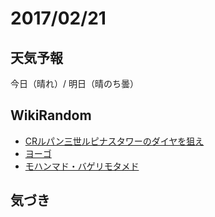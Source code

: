 # 2017/02/21

## 天気予報

今日（晴れ）/ 明日（晴のち曇）

## WikiRandom

* [CRルパン三世ルピナスタワーのダイヤを狙え](https://ja.wikipedia.org/wiki/CR%E3%83%AB%E3%83%91%E3%83%B3%E4%B8%89%E4%B8%96%E3%83%AB%E3%83%94%E3%83%8A%E3%82%B9%E3%82%BF%E3%83%AF%E3%83%BC%E3%81%AE%E3%83%80%E3%82%A4%E3%83%A4%E3%82%92%E7%8B%99%E3%81%88)
* [ヨーゴ](https://ja.wikipedia.org/wiki/%E3%83%A8%E3%83%BC%E3%82%B4)
* [モハンマド・バゲリモタメド](https://ja.wikipedia.org/wiki/%E3%83%A2%E3%83%8F%E3%83%B3%E3%83%9E%E3%83%89%E3%83%BB%E3%83%90%E3%82%B2%E3%83%AA%E3%83%A2%E3%82%BF%E3%83%A1%E3%83%89)

## 気づき

